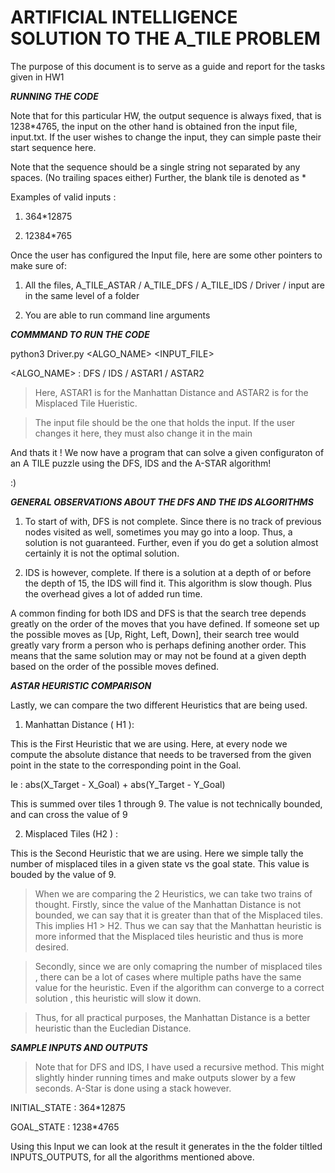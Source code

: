 # ARTIFICIAL INTELLIGENCE SOLUTION TO THE A_TILE PROBLEM

The purpose of this document is to serve as a guide and report for the tasks given in HW1

***RUNNING THE CODE***

Note that for this particular HW, the output sequence is always fixed, that is 1238*4765, the input on the other hand is obtained fron the input file, input.txt. 
If the user wishes to change the input, they can simple paste their start sequence here. 

Note that the sequence should be a single string not separated by any spaces. (No trailing spaces either)
Further, the blank tile is denoted as *

Examples of valid inputs : 

1. 364*12875

2. 12384*765


Once the user has configured the Input file, here are some other pointers to make sure of: 

1. All the files, A_TILE_ASTAR / A_TILE_DFS / A_TILE_IDS / Driver / input are in the same level of a folder

2. You are able to run command line arguments


***COMMMAND TO RUN THE CODE***

python3 Driver.py <ALGO_NAME> <INPUT_FILE>


<ALGO_NAME> : DFS / IDS / ASTAR1 / ASTAR2

> Here, ASTAR1 is for the Manhattan Distance and ASTAR2 is for the Misplaced Tile Hueristic. 

> The input file should be the one that holds the input. If the user changes it here, they must also change it in the main


And thats it ! We now have a program that can solve a given configuraton of an A TILE puzzle using the DFS, IDS and the A-STAR algorithm!

:)


***GENERAL OBSERVATIONS ABOUT THE DFS AND THE IDS ALGORITHMS***

1. To start of with, DFS is not complete. Since there is no track of previous nodes visited as well, sometimes you may go into a    loop. Thus, a solution is not guaranteed. Further, even if you do get a solution almost certainly it is not the optimal solution. 

2. IDS is however, complete. If there is a solution at a depth of or before the depth of 15, the IDS will find it. This algorithm is slow though. Plus the overhead gives a lot of added run time. 

A common finding for both IDS and DFS is that the search tree depends greatly on the order of the moves that you have defined. If someone set up the possible moves as [Up, Right, Left, Down], their search tree would greatly vary frorm a person who is perhaps defining another order. This means that the same solution may or may not be found at a given depth based on the order of the possible moves defined.


***ASTAR HEURISTIC COMPARISON***

Lastly, we can compare the two different Heuristics that are being used.

1. Manhattan Distance  ( H1 ): 

This is the First Heuristic that we are using. Here, at every node we compute the absolute distance that needs to be traversed from the given point in the state to the corresponding point in the Goal. 

Ie : abs(X_Target - X_Goal) + abs(Y_Target - Y_Goal)

This is summed over tiles 1 through 9. The value is not technically bounded, and can cross the value of 9

2. Misplaced Tiles (H2 ) : 

This is the Second Heuristic that we are using. Here we simple tally the number of misplaced tiles in a given state vs the goal state. This value is bouded by the value of 9. 


> When we are comparing the 2 Heuristics, we can take two trains of thought. Firstly, since the value of the Manhattan Distance is not bounded, we can say that it is greater than that of the Misplaced tiles. This implies H1 > H2. Thus we can say that the Manhattan heuristic is more informed that the Misplaced tiles heuristic and thus is more desired. 

> Secondly, since we are only comapring the number of misplaced tiles , there can be a lot of cases where multiple paths have the same value for the heuristic. Even if the algorithm can converge to a correct solution , this heuristic will slow it down. 

> Thus, for all practical purposes, the Manhattan Distance is a better heuristic than the Eucledian Distance. 



***SAMPLE INPUTS AND OUTPUTS***

> Note that for DFS and IDS, I have used a recursive method. This might slightly hinder running times and make outputs slower by a few seconds. 
> A-Star is done using a stack however. 



INITIAL_STATE : 364*12875

GOAL_STATE : 1238*4765


Using this Input we can look at the result it generates in the the folder tiltled INPUTS_OUTPUTS, for all the algorithms mentioned above. 





